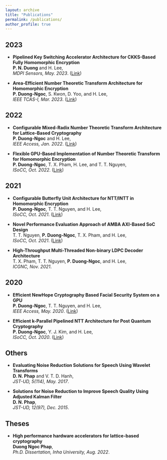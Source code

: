 ```yaml
---
layout: archive
title: "Publications"
permalink: /publications/
author_profile: true
---
```


## 2023

* **Pipelined Key Switching Accelerator Architecture for CKKS-Based Fully Homomorphic Encryption**  
  **P. N. Duong** and H. Lee,  
  *MDPI Sensors, May. 2023*. (<a href="https://www.mdpi.com/1424-8220/23/10/4594">Link</a>)

* **Area-Efficient Number Theoretic Transform Architecture for Homomorphic Encryption**  
  **P. Duong-Ngoc**, S. Kwon, D. Yoo, and H. Lee,  
  *IEEE TCAS-I, Mar. 2023*. (<a href="https://ieeexplore.ieee.org/document/9976314">Link</a>)

## 2022  

* **Configurable Mixed-Radix Number Theoretic Transform Architecture for Lattice-Based Cryptography**  
  **P. Duong-Ngoc** and H. Lee,  
  *IEEE Access, Jan. 2022*. (<a href="https://ieeexplore.ieee.org/document/9690849">Link</a>)

<!--
* **A Novel Performance Verification Approach of MIPI Camera Serial Interface 2**  
  T. T. Nguyen, T. X. Pham, **P. Duong-Ngoc**, and H. Lee,  
  *ICGNC, Oct. 2022*.
-->

* **Flexible GPU-Based Implementation of Number Theoretic Transform for Homomorphic Encryption**  
  **P. Duong-Ngoc**, T. X. Pham, H. Lee, and T. T. Nguyen,  
  *ISoCC, Oct. 2022*. (<a href="https://ieeexplore.ieee.org/document/10031464">Link</a>)

## 2021

* **Configurable Butterfly Unit Architecture for NTT/INTT in Homomorphic Encryption**  
  **P. Duong-Ngoc**, T. T. Nguyen, and H. Lee,  
  *ISoCC, Oct. 2021*. (<a href="https://ieeexplore.ieee.org/document/9614034">Link</a>)

* **Novel Performance Evaluation Approach of AMBA AXI-Based SoC Design**  
  T. T. Nguyen, **P. Duong-Ngoc**, T. X. Pham, and H. Lee,  
  *ISoCC, Oct. 2021*. (<a href="https://ieeexplore.ieee.org/document/9613920">Link</a>)

* **High-Throughput Multi-Threaded Non-binary LDPC Decoder Architecture**  
  T. X. Pham, T. T. Nguyen, **P. Duong-Ngoc**, and H. Lee,  
  *ICGNC, Nov. 2021*.

## 2020

* **Efficient NewHope Cryptography Based Facial Security System on a GPU**  
  **P. Duong-Ngoc**, T. T. Nguyen, and H. Lee,  
  *IEEE Access, May. 2020*. (<a href="https://ieeexplore.ieee.org/document/9109278">Link</a>)

* **Efficient k-Parallel Pipelined NTT Architecture for Post Quantum Cryptography**  
  **P. Duong-Ngoc**, Y. J. Kim, and H. Lee,  
  *ISoCC, Oct. 2020*. (<a href="https://ieeexplore.ieee.org/document/9332806">Link</a>)

## Others

* **Evaluating Noise Reduction Solutions for Speech Using Wavelet Transforms**  
  **D. N. Phap** and V. T. D. Hanh,  
  *JST-UD, 5(114), May. 2017*.

* **Solutions for Noise Reduction to Improve Speech Quality Using Adjusted Kalman Filter**  
  **D. N. Phap**,  
  *JST-UD, 12(97), Dec. 2015*.

## Theses

* **High performance hardware accelerators for lattice-based cryptography**  
  **Duong Ngoc Phap**,  
  *Ph.D. Dissertation, Inha University, Aug. 2022*.